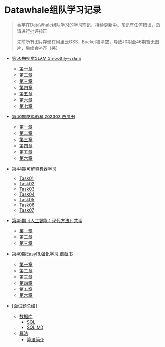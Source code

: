 # Datawhale组队学习记录

> 香芋在DataWhale组队学习的学习笔记，持续更新中。笔记有任何错误，恳请进行批评指正
> 
> 先前所有图片存储在阿里云OSS，Bucket被清空，导致40期至46期暂无图片，后续会补齐（哭）

* [第50期视觉SLAM Smoothly-vslam](/vslam/smoothly-vslam.md)
    * [第一章](/vslam/chap01.md)
    * [第二章](/vslam/chap02.md)
    * [第三章](/vslam/chap03.md)
    * [第四章](/vslam/chap04.md)
    * [第五章](/vslam/chap05.md)
    * [第六章](/vslam/chap06.md)
    * [第七章](/vslam/chap07.md)
* [第46期吃瓜教程 202302 西瓜书](/melon/README.md)
    * [第一章](/melon/melon_chap1.md)
    * [第二章](/melon/melon_chap2.md)
    * [第三章](/melon/melon_chap3.md)
    * [第四章](/melon/melon_chap4.md)
    * [第五章](/melon/melon_chap5.md)
    * [第六章](/melon/melon_chap6.md)
* [第44期可解释机器学习](/xai/xailearn)
    * [Task01](/xai/xai_task01.md)
    * [Task02](/xai/xai_task02.md)
    * [Task03](/xai/xai_task03.md)
    * [Task04](/xai/xai_task04.md)
    * [Task05](/xai/xai_task05.md)
    * [Task06](/xai/xai_task06.md)
    * [Task07](/xai/xai_task07.md)
* [第45期《人工智能：现代方法》共读](/aima/README.md)
    * [第一章](/aima/aimanote_chap1.md)
    * [第二章](/aima/aimanote_chap2.md)
    * [第三章](/aima/aimanote_chap3.md)
* [第40期EasyRL强化学习 蘑菇书](/rl/easyrl)
    * [第一章](/rl/rl_task01.md)
    * [第二章](/rl/rl_task02.md)
    * [第三章](/rl/rl_task03.md)
    * [第四章](/rl/rl_task04.md)
    * [第五章](/rl/rl_task05.md)
    * [第六章](/rl/rl_task06.md)

* [面试题总结]
    * [数据库](docs\interview\database\sql.html)
        * [SQL](docs\interview\database\sql.html)
        * [SQL MD](docs\interview\database\sql.md)
    * [算法](docs\interview\database\sql.html)
        * [算法简介](docs\interview\algo\algo1.md)